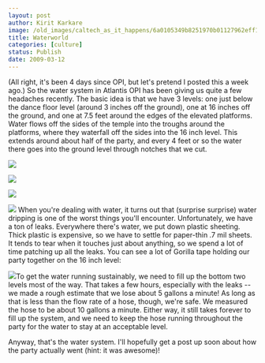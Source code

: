 ```yaml
---
layout: post
author: Kirit Karkare
image: /old_images/caltech_as_it_happens/6a0105349b8251970b01127962eff128a4.jpg
title: Waterworld
categories: [culture]
status: Publish
date: 2009-03-12
---
```


(All right, it's been 4 days since OPI, but let's pretend I posted this a week ago.)
So the water system in Atlantis OPI has been giving us quite a few headaches recently. The basic idea is that we have 3 levels: one just below the dance floor level (around 3 inches off the ground), one at 16 inches off the ground, and one at 7.5 feet around the edges of the elevated platforms. Water flows off the sides of the temple into the troughs around the platforms, where they waterfall off the sides into the 16 inch level. This extends around about half of the party, and every 4 feet or so the water there goes into the ground level through notches that we cut.

 

![](/old_images/caltech_as_it_happens/6a0105349b8251970b011168ee95cf970c.jpg) 

![](/old_images/caltech_as_it_happens/6a0105349b8251970b011168ee9617970c.jpg)

![](/old_images/caltech_as_it_happens/6a0105349b8251970b011168ee965f970c.jpg)

![](/old_images/caltech_as_it_happens/6a0105349b8251970b01127962f1fd28a4.jpg) 
When you're dealing with water, it turns out that (surprise surprise) water dripping is one of the worst things you'll encounter. Unfortunately, we have a ton of leaks. Everywhere there's water, we put down plastic sheeting. Thick plastic is expensive, so we have to settle for paper-thin .7 mil sheets. It tends to tear when it touches just about anything, so we spend a lot of time patching up all the leaks. You can see a lot of Gorilla tape holding our party together on the 16 inch level:

![](/old_images/caltech_as_it_happens/6a0105349b8251970b01127962f4d028a4.jpg)To get the water running sustainably, we need to fill up the bottom two levels most of the way. That takes a few hours, especially with the leaks -- we made a rough estimate that we lose about 5 gallons a minute! As long as that is less than the flow rate of a hose, though, we're safe. We measured the hose to be about 10 gallons a minute. Either way, it still takes forever to fill up the system, and we need to keep the hose running throughout the party for the water to stay at an acceptable level.

Anyway, that's the water system. I'll hopefully get a post up soon about how the party actually went (hint: it was awesome)!
